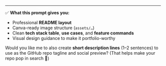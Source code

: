 
---

✅ **What this prompt gives you:**
- Professional **README layout**
- Canva-ready image structure (`assets/…`)
- Clean **tech stack table**, **use cases**, and **feature commands**
- Visual design guidance to make it portfolio-worthy

Would you like me to also create **short description lines** (1–2 sentences) to use as the GitHub repo tagline and social preview? (That helps make your repo pop in search 🚀)
